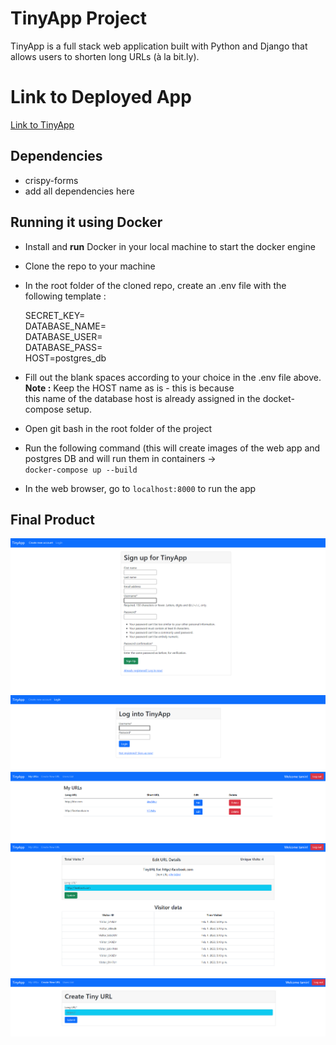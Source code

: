 # TinyApp Project

TinyApp is a full stack web application built with Python and Django that allows users to shorten long URLs (à la bit.ly).

# Link to Deployed App

[Link to TinyApp](http://tan629.pythonanywhere.com/)

## Dependencies
- crispy-forms
- add all dependencies here

## Running it using Docker

- Install and **run** Docker in your local machine to start the docker engine
- Clone the repo to your machine
- In the root folder of the cloned repo, create an .env file with the following template :
  
  SECRET_KEY= <br/>
  DATABASE_NAME= <br/>
  DATABASE_USER= <br/>
  DATABASE_PASS= <br/>
  HOST=postgres_db

- Fill out the blank spaces according to your choice in the .env file above. **Note :** Keep the HOST name as is - this is because <br/>
  this name of the database host is already assigned in the docket-compose setup.
- Open git bash in the root folder of the project
- Run the following command (this will create images of the web app and postgres DB and will run them in containers -> <br/>
  `docker-compose up --build`
- In the web browser, go to `localhost:8000` to run the app

## Final Product

!["Register page"](https://github.com/tan629/url_shortener/blob/main/docs/REGISTER.png)
!["Login page"](https://github.com/tan629/url_shortener/blob/main/docs/LOGIN_PAGE.png)
!["Home page displaying short URLs"](https://github.com/tan629/url_shortener/blob/main/docs/URLS.png)
!["Edit URL page"](https://github.com/tan629/url_shortener/blob/main/docs/VISITOR_DATA.png)
!["Create Short URL page"](https://github.com/tan629/url_shortener/blob/main/docs/CREATE_URL.png)


